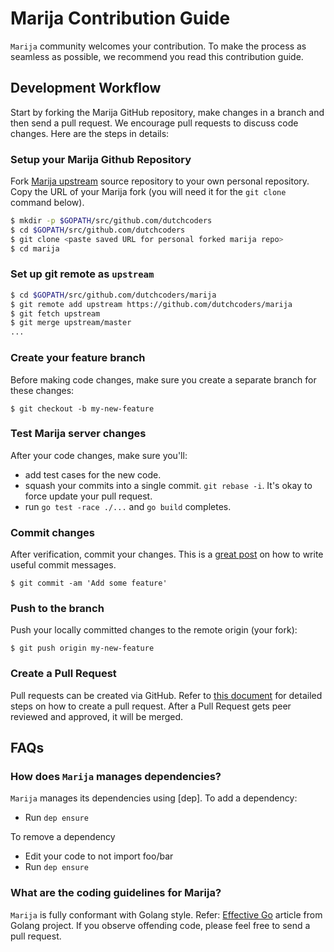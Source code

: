 # Marija Contribution Guide

``Marija`` community welcomes your contribution. To make the process as seamless as possible, we recommend you read this contribution guide.

## Development Workflow

Start by forking the Marija GitHub repository, make changes in a branch and then send a pull request. We encourage pull requests to discuss code changes. Here are the steps in details:

### Setup your Marija Github Repository
Fork [Marija upstream](https://github.com/dutchcoders/marija/fork) source repository to your own personal repository. Copy the URL of your Marija fork (you will need it for the `git clone` command below).

```sh
$ mkdir -p $GOPATH/src/github.com/dutchcoders
$ cd $GOPATH/src/github.com/dutchcoders
$ git clone <paste saved URL for personal forked marija repo>
$ cd marija
```

### Set up git remote as ``upstream``
```sh
$ cd $GOPATH/src/github.com/dutchcoders/marija
$ git remote add upstream https://github.com/dutchcoders/marija
$ git fetch upstream
$ git merge upstream/master
...
```

### Create your feature branch
Before making code changes, make sure you create a separate branch for these changes: 

```
$ git checkout -b my-new-feature
```

### Test Marija server changes
After your code changes, make sure you'll:

- add test cases for the new code. 
- squash your commits into a single commit. `git rebase -i`. It's okay to force update your pull request.
- run `go test -race ./...` and `go build` completes.

### Commit changes
After verification, commit your changes. This is a [great post](https://chris.beams.io/posts/git-commit/) on how to write useful commit messages.

```
$ git commit -am 'Add some feature'
```

### Push to the branch
Push your locally committed changes to the remote origin (your fork):
```
$ git push origin my-new-feature
```

### Create a Pull Request
Pull requests can be created via GitHub. Refer to [this document](https://help.github.com/articles/creating-a-pull-request/) for detailed steps on how to create a pull request. After a Pull Request gets peer reviewed and approved, it will be merged.

## FAQs
### How does ``Marija`` manages dependencies? 
``Marija`` manages its dependencies using [dep]. To add a dependency:
- Run `dep ensure`

To remove a dependency
- Edit your code to not import foo/bar
- Run `dep ensure`

### What are the coding guidelines for Marija?
``Marija`` is fully conformant with Golang style. Refer: [Effective Go](https://github.com/golang/go/wiki/CodeReviewComments) article from Golang project. If you observe offending code, please feel free to send a pull request.
